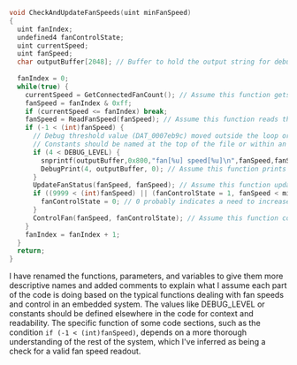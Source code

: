 ```c
void CheckAndUpdateFanSpeeds(uint minFanSpeed)
{
  uint fanIndex;
  undefined4 fanControlState;
  uint currentSpeed;
  uint fanSpeed;
  char outputBuffer[2048]; // Buffer to hold the output string for debugging
  
  fanIndex = 0;
  while(true) {
    currentSpeed = GetConnectedFanCount(); // Assume this function gets the number of fans connected
    fanSpeed = fanIndex & 0xff;
    if (currentSpeed <= fanIndex) break;
    fanSpeed = ReadFanSpeed(fanSpeed); // Assume this function reads the RPM of a given fan
    if (-1 < (int)fanSpeed) {
      // Debug threshold value (DAT_0007eb9c) moved outside the loop or turned into a constant for performance and readability
      // Constants should be named at the top of the file or within an appropriate configuration section
      if (4 < DEBUG_LEVEL) {
        snprintf(outputBuffer,0x800,"fan[%u] speed[%u]\n",fanSpeed,fanSpeed);
        DebugPrint(4, outputBuffer, 0); // Assume this function prints out debugging information
      }
      UpdateFanStatus(fanSpeed, fanSpeed); // Assume this function updates some status based on the fan's RPM
      if ((9999 < (int)fanSpeed) || (fanControlState = 1, fanSpeed < minFanSpeed)) {
        fanControlState = 0; // 0 probably indicates a need to increase fan speed or signal a fault
      }
      ControlFan(fanSpeed, fanControlState); // Assume this function controls the fan based on the control state determined
    }
    fanIndex = fanIndex + 1;
  }
  return;
}
```

I have renamed the functions, parameters, and variables to give them more descriptive names and added comments to explain what I assume each part of the code is doing based on the typical functions dealing with fan speeds and control in an embedded system. The values like DEBUG_LEVEL or constants should be defined elsewhere in the code for context and readability. The specific function of some code sections, such as the condition `if (-1 < (int)fanSpeed)`, depends on a more thorough understanding of the rest of the system, which I've inferred as being a check for a valid fan speed readout.